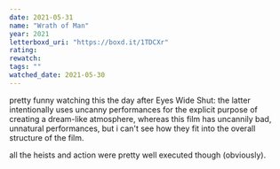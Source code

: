 ```yaml
---
date: 2021-05-31
name: "Wrath of Man"
year: 2021
letterboxd_uri: "https://boxd.it/1TDCXr"
rating: 
rewatch: 
tags: ""
watched_date: 2021-05-30
---
```


pretty funny watching this the day after Eyes Wide Shut: the latter intentionally uses uncanny performances for the explicit purpose of creating a dream-like atmosphere, whereas this film has uncannily bad, unnatural performances, but i can't see how they fit into the overall structure of the film. 

all the heists and action were pretty well executed though (obviously).
